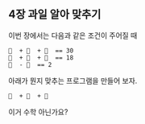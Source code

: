 ## 4장 과일 알아 맞추기

이번 장에서는 다음과 같은 조건이 주어질 때

```
🍎  + 🍎  + 🍎  == 30
🍎  + 🍌  + 🍌  == 18
🍌  - 🌰  == 2
```

아래가 뭔지 맞추는 프로그램을 만들어 보자.

```
🌰  + 🍎  + 🍌
```

이거 수학 아닌가요?

